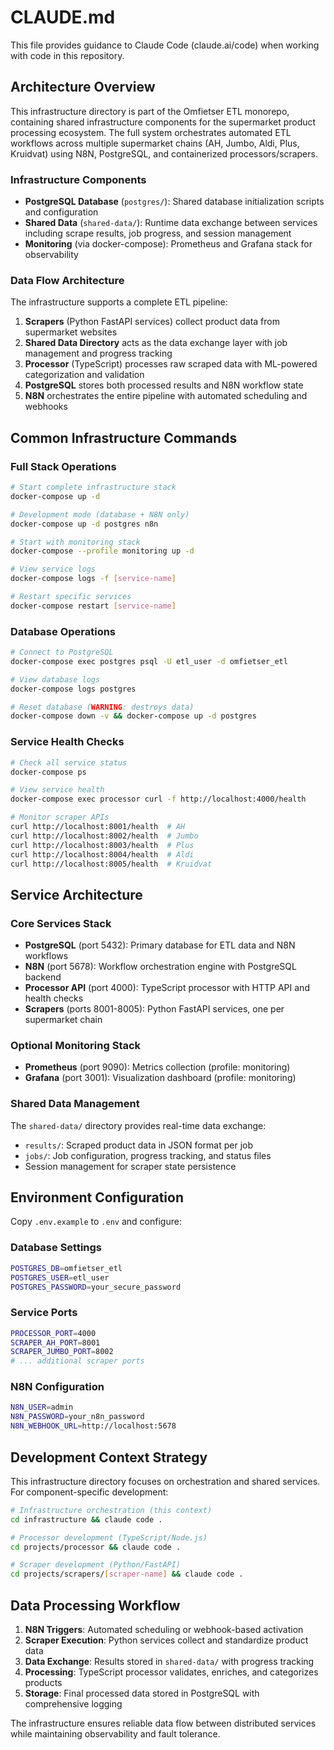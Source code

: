# CLAUDE.md

This file provides guidance to Claude Code (claude.ai/code) when working with code in this repository.

## Architecture Overview

This infrastructure directory is part of the Omfietser ETL monorepo, containing shared infrastructure components for the supermarket product processing ecosystem. The full system orchestrates automated ETL workflows across multiple supermarket chains (AH, Jumbo, Aldi, Plus, Kruidvat) using N8N, PostgreSQL, and containerized processors/scrapers.

### Infrastructure Components

- **PostgreSQL Database** (`postgres/`): Shared database initialization scripts and configuration
- **Shared Data** (`shared-data/`): Runtime data exchange between services including scrape results, job progress, and session management
- **Monitoring** (via docker-compose): Prometheus and Grafana stack for observability

### Data Flow Architecture

The infrastructure supports a complete ETL pipeline:
1. **Scrapers** (Python FastAPI services) collect product data from supermarket websites
2. **Shared Data Directory** acts as the data exchange layer with job management and progress tracking
3. **Processor** (TypeScript) processes raw scraped data with ML-powered categorization and validation
4. **PostgreSQL** stores both processed results and N8N workflow state
5. **N8N** orchestrates the entire pipeline with automated scheduling and webhooks

## Common Infrastructure Commands

### Full Stack Operations
```bash
# Start complete infrastructure stack
docker-compose up -d

# Development mode (database + N8N only)
docker-compose up -d postgres n8n

# Start with monitoring stack
docker-compose --profile monitoring up -d

# View service logs
docker-compose logs -f [service-name]

# Restart specific services
docker-compose restart [service-name]
```

### Database Operations
```bash
# Connect to PostgreSQL
docker-compose exec postgres psql -U etl_user -d omfietser_etl

# View database logs
docker-compose logs postgres

# Reset database (WARNING: destroys data)
docker-compose down -v && docker-compose up -d postgres
```

### Service Health Checks
```bash
# Check all service status
docker-compose ps

# View service health
docker-compose exec processor curl -f http://localhost:4000/health

# Monitor scraper APIs
curl http://localhost:8001/health  # AH
curl http://localhost:8002/health  # Jumbo
curl http://localhost:8003/health  # Plus
curl http://localhost:8004/health  # Aldi
curl http://localhost:8005/health  # Kruidvat
```

## Service Architecture

### Core Services Stack
- **PostgreSQL** (port 5432): Primary database for ETL data and N8N workflows
- **N8N** (port 5678): Workflow orchestration engine with PostgreSQL backend
- **Processor API** (port 4000): TypeScript processor with HTTP API and health checks
- **Scrapers** (ports 8001-8005): Python FastAPI services, one per supermarket chain

### Optional Monitoring Stack
- **Prometheus** (port 9090): Metrics collection (profile: monitoring)
- **Grafana** (port 3001): Visualization dashboard (profile: monitoring)

### Shared Data Management

The `shared-data/` directory provides real-time data exchange:
- `results/`: Scraped product data in JSON format per job
- `jobs/`: Job configuration, progress tracking, and status files
- Session management for scraper state persistence

## Environment Configuration

Copy `.env.example` to `.env` and configure:

### Database Settings
```bash
POSTGRES_DB=omfietser_etl
POSTGRES_USER=etl_user  
POSTGRES_PASSWORD=your_secure_password
```

### Service Ports
```bash
PROCESSOR_PORT=4000
SCRAPER_AH_PORT=8001
SCRAPER_JUMBO_PORT=8002
# ... additional scraper ports
```

### N8N Configuration
```bash
N8N_USER=admin
N8N_PASSWORD=your_n8n_password
N8N_WEBHOOK_URL=http://localhost:5678
```

## Development Context Strategy

This infrastructure directory focuses on orchestration and shared services. For component-specific development:

```bash
# Infrastructure orchestration (this context)
cd infrastructure && claude code .

# Processor development (TypeScript/Node.js)
cd projects/processor && claude code .

# Scraper development (Python/FastAPI)
cd projects/scrapers/[scraper-name] && claude code .
```

## Data Processing Workflow

1. **N8N Triggers**: Automated scheduling or webhook-based activation
2. **Scraper Execution**: Python services collect and standardize product data
3. **Data Exchange**: Results stored in `shared-data/` with progress tracking
4. **Processing**: TypeScript processor validates, enriches, and categorizes products
5. **Storage**: Final processed data stored in PostgreSQL with comprehensive logging

The infrastructure ensures reliable data flow between distributed services while maintaining observability and fault tolerance.